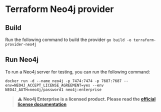 # Terraform Neo4j provider


## Build
Run the following command to build the provider
`go build -o terraform-provider-neo4j
`
## Run Neo4j

To run a Neo4j server for testing, you can run the following command:

`docker run -d --name neo4j -p 7474:7474 -p 7687:7687 --env=NEO4J_ACCEPT_LICENSE_AGREEMENT=yes --env NEO4J_AUTH=neo4j/password1 neo4j:enterprise`

> :warning: **Neo4j Enterprise is a licensed product. Please read the [official license documentation](https://neo4j.com/licensing)**